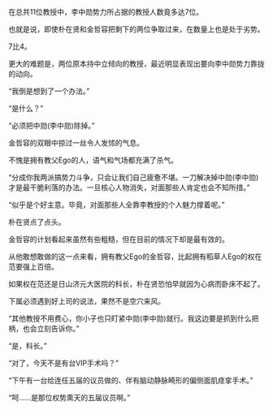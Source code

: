 在总共11位教授中，李中勋势力所占据的教授人数竟多达7位。

也就是说，即使朴在贤和金哲容把剩下的两位争取过来，在数量上也是处于劣势。

7比4。

更大的难题是，两位原本持中立倾向的教授，最近明显表现出要向李中勋势力靠拢的动向。

“我倒是想到了一个办法。”

“是什么？”

“必须把中勋(李中勋)除掉。”

金哲容的双眼中掠过一丝令人发怵的气息。

不愧是拥有教父Ego的人，语气和气场都充满了杀气。

“分成你我两派搞势力斗争，只会让我们自己疲惫不堪。一刀解决掉中勋(李中勋)才是最干脆利落的办法。一旦核心人物消失，对面那些人肯定也会不知所措。”

“似乎是个好主意。毕竟，对面那些人全靠李教授的个人魅力撑着呢。”

朴在贤点了点头。

金哲容的计划看起来虽然有些粗糙，但在目前的情况下却是最有效的。

从他敢想敢做的这一点来看，拥有教父Ego的金哲容，比起拥有稻草人Ego的权在范要强上百倍。

如果权在范还是日山济元大医院的科长，朴在贤恐怕早就因为心病而卧床不起了。

下属必须遇到好上司的说法，果然不是空穴来风。

“其他教授不用费心，你小子也只盯紧中勋(李中勋)就行。我这边要是抓到什么把柄，也会立刻告诉你。”

“是，科长。”

“对了，今天不是有台VIP手术吗？”

“下午有一台给连任五届的议员做的、伴有脑动静脉畸形的偏侧面肌痉挛手术。”

“呵……是那位权势熏天的五届议员啊。”